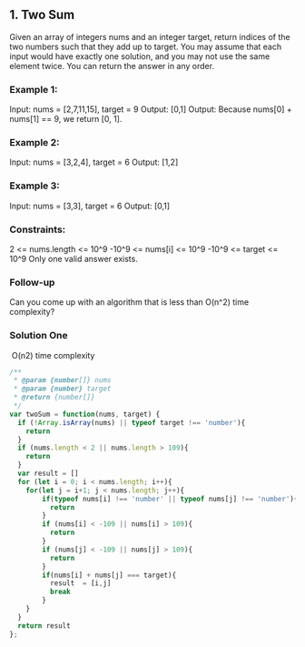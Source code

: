## 1. Two Sum
Given an array of integers nums and an integer target, return indices of the two numbers such that they add up to target.
You may assume that each input would have exactly one solution, and you may not use the same element twice.
You can return the answer in any order.

### Example 1:
Input: nums = [2,7,11,15], target = 9
Output: [0,1]
Output: Because nums[0] + nums[1] == 9, we return [0, 1].

### Example 2:
Input: nums = [3,2,4], target = 6
Output: [1,2]

### Example 3:
Input: nums = [3,3], target = 6
Output: [0,1]

### Constraints:
2 <= nums.length <= 10^9
-10^9 <= nums[i] <= 10^9
-10^9 <= target <= 10^9
Only one valid answer exists.

### Follow-up
Can you come up with an algorithm that is less than O(n^2) time complexity?

### Solution One
 O(n2) time complexity

```javascript
/**
 * @param {number[]} nums
 * @param {number} target
 * @return {number[]}
 */
var twoSum = function(nums, target) {
  if (!Array.isArray(nums) || typeof target !== 'number'){
    return
  }
  if (nums.length < 2 || nums.length > 109){
    return
  }
  var result = []
  for (let i = 0; i < nums.length; i++){
    for(let j = i+1; j < nums.length; j++){
        if(typeof nums[i] !== 'number' || typeof nums[j] !== 'number'){
          return
        }
        if (nums[i] < -109 || nums[i] > 109){
          return
        }
        if (nums[j] < -109 || nums[j] > 109){
          return
        }
        if(nums[i] + nums[j] === target){
          result  = [i,j]
          break
        }
    }
  }
  return result
};
```
